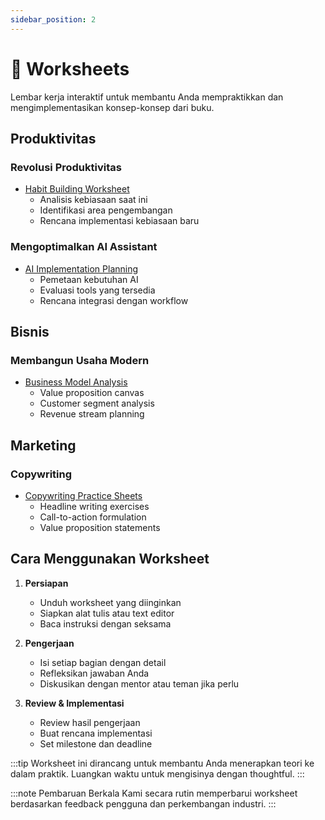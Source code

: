```yaml
---
sidebar_position: 2
---
```


# 📝 Worksheets

Lembar kerja interaktif untuk membantu Anda mempraktikkan dan mengimplementasikan konsep-konsep dari buku.

## Produktivitas

### Revolusi Produktivitas
- [Habit Building Worksheet](/files/worksheets/habit-building.pdf)
  - Analisis kebiasaan saat ini
  - Identifikasi area pengembangan
  - Rencana implementasi kebiasaan baru

### Mengoptimalkan AI Assistant
- [AI Implementation Planning](/files/worksheets/ai-planning.pdf)
  - Pemetaan kebutuhan AI
  - Evaluasi tools yang tersedia
  - Rencana integrasi dengan workflow

## Bisnis

### Membangun Usaha Modern
- [Business Model Analysis](/files/worksheets/business-model.pdf)
  - Value proposition canvas
  - Customer segment analysis
  - Revenue stream planning

## Marketing

### Copywriting
- [Copywriting Practice Sheets](/files/worksheets/copywriting-practice.pdf)
  - Headline writing exercises
  - Call-to-action formulation
  - Value proposition statements

## Cara Menggunakan Worksheet

1. **Persiapan**
   - Unduh worksheet yang diinginkan
   - Siapkan alat tulis atau text editor
   - Baca instruksi dengan seksama

2. **Pengerjaan**
   - Isi setiap bagian dengan detail
   - Refleksikan jawaban Anda
   - Diskusikan dengan mentor atau teman jika perlu

3. **Review & Implementasi**
   - Review hasil pengerjaan
   - Buat rencana implementasi
   - Set milestone dan deadline

:::tip
Worksheet ini dirancang untuk membantu Anda menerapkan teori ke dalam praktik. Luangkan waktu untuk mengisinya dengan thoughtful.
:::

:::note Pembaruan Berkala
Kami secara rutin memperbarui worksheet berdasarkan feedback pengguna dan perkembangan industri.
::: 